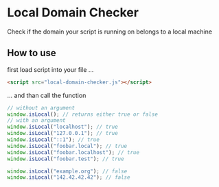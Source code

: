 # Local Domain Checker
Check if the domain your script is running on belongs to a local machine

## How to use
first load script into your file ...
```HTML
<script src="local-domain-checker.js"></script>
```
... and than call the function
```JavaScript
// without an argument
window.isLocal(); // returns either true or false
// with an argument
window.isLocal("localhost"); // true
window.isLocal("127.0.0.1"); // true
window.isLocal("::1"); // true
window.isLocal("foobar.local"); // true
window.isLocal("foobar.localhost"); // true
window.isLocal("foobar.test"); // true

window.isLocal("example.org"); // false
window.isLocal("142.42.42.42"); // false
```
